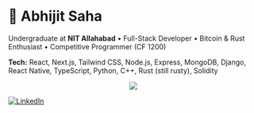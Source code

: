 # 👋 Abhijit Saha  

Undergraduate at **NIT Allahabad** • Full-Stack Developer • Bitcoin & Rust Enthusiast • Competitive Programmer (CF 1200)  

**Tech:** React, Next.js, Tailwind CSS, Node.js, Express, MongoDB, Django, React Native, TypeScript, Python, C++, Rust (still rusty), Solidity  

<p align="center">
  <img src="https://github-profile-trophy.vercel.app/?username=abhigit-saha&theme=radical&margin-w=15&margin-h=15" />
</p>

[![LinkedIn](https://img.shields.io/badge/LinkedIn-0A66C2?style=for-the-badge&logo=linkedin&logoColor=white)](https://www.linkedin.com/in/abhijit-saha-a440b5291/)  
